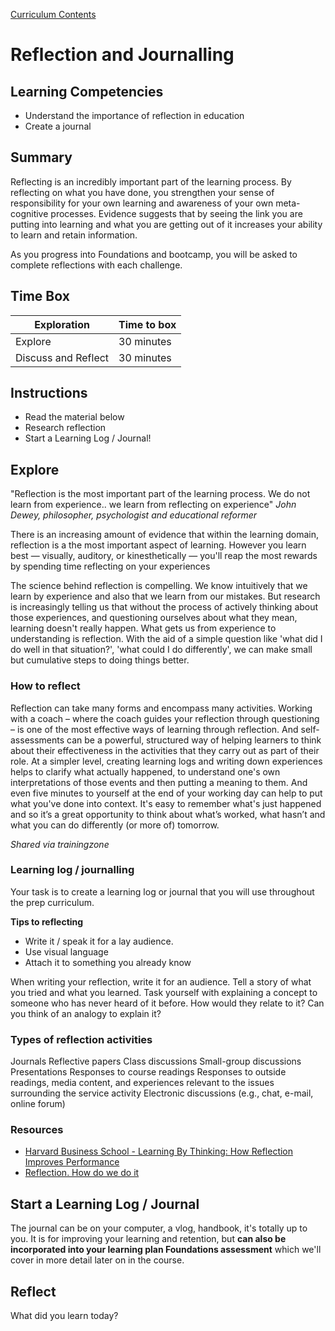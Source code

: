 [Curriculum Contents](README.md)  

# Reflection and Journalling

## Learning Competencies
- Understand the importance of reflection in education
- Create a journal

## Summary
Reflecting is an incredibly important part of the learning process. By reflecting on what you have done, you strengthen your sense of responsibility for your own learning and awareness of your own meta-cognitive processes. Evidence suggests that by seeing the link you are putting into learning and what you are getting out of it increases your ability to learn and retain information.

As you progress into Foundations and bootcamp, you will be asked to complete reflections with each challenge.

## Time Box

Exploration | Time to box |
------------|----------|
Explore | 30 minutes
Discuss and Reflect  | 30 minutes |


## Instructions
- Read the material below
- Research reflection
- Start a Learning Log / Journal!

## Explore
"Reflection is the most important part of the learning process. We do not learn from experience.. we learn from reflecting on experience"
_John Dewey, philosopher, psychologist and educational reformer_

There is an increasing amount of evidence that within the learning domain, reflection is a the most important aspect of learning. However you learn best — visually, auditory, or kinesthetically — you'll reap the most rewards by spending time reflecting on your experiences

The science behind reflection is compelling. We know intuitively that we learn by experience and also that we learn from our mistakes. But research is increasingly telling us that without the process of actively thinking about those experiences, and questioning ourselves about what they mean, learning doesn't really happen. What gets us from experience to understanding is reflection. With the aid of a simple question like 'what did I do well in that situation?', 'what could I do differently', we can make small but cumulative steps to doing things better.

### How to reflect
Reflection can take many forms and encompass many activities. Working with a coach – where the coach guides your reflection through questioning – is one of the most effective ways of learning through reflection. And self-assessments can be a powerful, structured way of helping learners to think about their effectiveness in the activities that they carry out as part of their role.
At a simpler level, creating learning logs and writing down experiences helps to clarify what actually happened, to understand one's own interpretations of those events and then putting a meaning to them. And even five minutes to yourself at the end of your working day can help to put what you've done into context. It's easy to remember what's just happened and so it’s a great opportunity to think about what’s worked, what hasn’t and what you can do differently (or more of) tomorrow.

_Shared via trainingzone_

### Learning log / journalling
Your task is to create a learning log or journal that you will use throughout the prep curriculum.

__Tips to reflecting__
- Write it / speak it for a lay audience.
- Use visual language
- Attach it to something you already know

When writing your reflection, write it for an audience. Tell a story of what you tried and what you learned. Task yourself with explaining a concept to someone who has never heard of it before. How would they relate to it? Can you think of an analogy to explain it?

### Types of reflection activities
Journals
Reflective papers
Class discussions
Small-group discussions
Presentations
Responses to course readings
Responses to outside readings, media content, and experiences relevant to the issues surrounding the service activity
Electronic discussions (e.g., chat, e-mail, online forum)

### Resources
- [Harvard Business School - Learning By Thinking: How Reflection Improves Performance](https://hbswk.hbs.edu/item/learning-by-thinking-how-reflection-improves-performance)
- [Reflection. How do we do it](https://www.cetl.hku.hk/workshop160405/)


## Start a Learning Log / Journal
The journal can be on your computer, a vlog, handbook, it's totally up to you. It is for improving your learning and retention, but __can also be incorporated into your learning plan Foundations assessment__ which we'll cover in more detail later on in the course.

## Reflect
What did you learn today?


